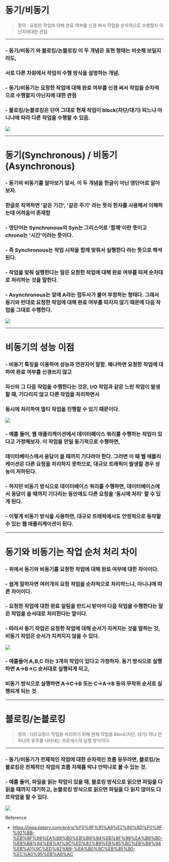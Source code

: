 # 동기/비동기
> 정의 : 요청한 작업에 대해 완료 여부를 신경 써서 작업을 순차적으로 수행할지 아닌지에대한
관점.

---

### - 동기/비동기 와 블로킹/논블로킹 이 두 개념은 표현 형태는 비슷해 보일지라도,
### 서로 다른 차원에서 작업의 수행 방식을 설명하는 개념.
### - 동기/비동기는 요청한 작업에 대해 완료 여부를 신경 써서 작업을 순차적으로 수행할지 아닌지에 대한 관점
### - 블로킹/논블로킹은 단어 그대로 현재 작업이 block(차단/대기) 되느냐 아니냐에 따라 다른 작업을 수행할 수 있음.

![](https://img1.daumcdn.net/thumb/R1280x0/?scode=mtistory2&fname=https%3A%2F%2Fblog.kakaocdn.net%2Fdna%2FcMvUZL%2FbtsPVG4qoP1%2FAAAAAAAAAAAAAAAAAAAAABbh8XhYgkd7PGFbZBQInbPHLJ-OUv_y7VlgR2r0bn6L%2Fimg.png%3Fcredential%3DyqXZFxpELC7KVnFOS48ylbz2pIh7yKj8%26expires%3D1756652399%26allow_ip%3D%26allow_referer%3D%26signature%3DZFCw0qzdlElQxhUuJGJYqqGT7RU%253D)

---

# 동기(Synchronous) / 비동기(Asynchronous) 
### - 동기와 비동기를 알아보기 앞서, 이 두 개념을 한글이 아닌 영단어로 알아보자.
### 한글로 직역하면 '같은 기간', '같은 주기' 라는 뜻의 한자를 사용해서 이해하는데 어려움이 존재함
### - 영단어는 Synchronous의 Syn는 그리스어로 '함께'이란 뜻이고 chrono는 '시간'이라는 뜻이다.

### - 즉 Synchronous는 작업 시작을 함께 맞춰서 실행한다 라는 뜻으로 해석된다.
### - 작업을 맞춰 실행한다는 말은 **요청한 작업에 대해 완료 여부를 따져** 순차대로 처리하는 것을 말한다.
### - Asynchronous는 앞에 A라는 접두사가 붙어 부정하는 형태다. 그래서 동기와 반대로 **요청한 작업에 대해 완료 여부를 따지지 않기** 때문에 다음 작업을 그대로 수행한다.

![](https://img1.daumcdn.net/thumb/R1280x0/?scode=mtistory2&fname=https%3A%2F%2Fblog.kakaocdn.net%2Fdna%2FbqMfJv%2FbtsPTRFWvDe%2FAAAAAAAAAAAAAAAAAAAAAC91S-yIW78hTJheqxFoJ-Db5Qf41JUq-oc4ZNqS5E9N%2Fimg.png%3Fcredential%3DyqXZFxpELC7KVnFOS48ylbz2pIh7yKj8%26expires%3D1756652399%26allow_ip%3D%26allow_referer%3D%26signature%3DX89pvABz%252BxtwykYAwV31kh9rq7g%253D)

---

# 비동기의 성능 이점

### - 비동기 특징을 이용하여 성능과 연관지어 말함. 왜냐하면 요청한 작업에 대하여 완료 여부를 신경쓰지 않고
### 자신의 그 다음 작업을 수행한다는 것은, I/O 작업과 같은 느린 작업이 발생할 때, 기다리지 않고 다른 작업을 처리하면서
### 동시에 처리하여 멀티 작업을 진행할 수 있기 때문이다.

![](https://img1.daumcdn.net/thumb/R1280x0/?scode=mtistory2&fname=https%3A%2F%2Fblog.kakaocdn.net%2Fdna%2FbiusxQ%2FbtsPUcC4OWx%2FAAAAAAAAAAAAAAAAAAAAANYftTNnG_yQGYabA0MQga5XTI7KyCWs0_bru-dGe1w3%2Fimg.png%3Fcredential%3DyqXZFxpELC7KVnFOS48ylbz2pIh7yKj8%26expires%3D1756652399%26allow_ip%3D%26allow_referer%3D%26signature%3DfUdMbi1jfONV0WhhIhiehn93r24%253D)

### - 예를 들어, 웹 애플리케이션에서 데이터페이스 쿼리를 수행하는 작업이 있다고 가정해보자. 이 작업을 만일 동기적으로 수행하면,
### 데이터베이스에서 응답이 올 때까지 기다려야 한다. 그러면 이 때 웹 애플리케이션은 다른 요청을 처리하지 못하므로, 대규모 트래픽이 발생할 경우 성능이 저하된다.
### - 하지만 비동기 방식으로 데이터베이스 쿼리를 수행하면, 데이터베이스에서 응답이 올 때까지 기다리는 동안에도 다른 요청을 **'동시에 처리'** 할 수 있게 된다.
### - 이렇게 비동기 방식을 사용하면, 대규모 트래픽에서도 안정적으로 동작할 수 있는 웹 애플리케이션이 된다.

---

# 동기와 비동기는 작업 순처 처리 차이

### - 위에서 동기와 비동기를 요청한 작업에 대해 완료 여부에 대한 차이이다.
### - 쉽게 말하자면 여러개의 요청 작업을 순차적으로 처리하느냐, 아니냐에 따른 차이이다.
### - 요청한 작업에 대한 완료 알림을 반드시 받아야 다음 작업을 수행한다는 말은 작업을 순서대로 처리한다는 말이다.
### - 따라서 동기 작업은 요청한 작업에 대해 순서가 지켜지는 것을 말하는 것, 비동기 작업은 순서가 지켜지지 않을 수 있다.

![](https://img1.daumcdn.net/thumb/R1280x0/?scode=mtistory2&fname=https%3A%2F%2Fblog.kakaocdn.net%2Fdna%2FdArwFj%2FbtsPUgrTxxd%2FAAAAAAAAAAAAAAAAAAAAAJDbfjGWv4tOVTeqPUCJJ9j9gbEAffOIYzvb3z4TdAxg%2Fimg.png%3Fcredential%3DyqXZFxpELC7KVnFOS48ylbz2pIh7yKj8%26expires%3D1756652399%26allow_ip%3D%26allow_referer%3D%26signature%3DLc6uGdb3fTkMYcJD9i5ePYPyv54%253D)

### - 예를들어 A,B,C 라는 3개의 작업이 있다고 가정하자. 동기 방식으로 실행하면 A->B->C 순서대로 실행되게 되고,
### 비동기 방식으로 실행하면 A->C->B 또는 C->A->B 등의 무작위 순서로 실행되게 되는 것

---

# 블로킹/논블로킹

> 정의 : 다르요청으 작업을 처리하기 위해 현재 작업을 block(차단, 대기) 하냐 안하냐의 유무를 나타내는 프로세스의 실행 방식이다.

---

### - 동기/비동기가 전체적인 작업에 대한 순차적인 흐름 유무라면, 블로킹/논블로킹은 전체적인 작업의 **흐름 자체를 막냐 안막냐**로 볼 수 있는 것.
### - 예를 들어, 파일을 읽는 작업이 있을 때, 블로킹 방식으로 읽으면 파일을 다 읽을 때까지 대기하고, 논블로킹 방식으로 읽으면 파일을 다 읽지 않아도 다르작업을 할 수 있다.

![](https://img1.daumcdn.net/thumb/R1280x0/?scode=mtistory2&fname=https%3A%2F%2Fblog.kakaocdn.net%2Fdna%2Fcm6nyB%2FbtsPUiJ6stT%2FAAAAAAAAAAAAAAAAAAAAALYKT4vhxP5KzDsCMQmNT67LOg2FVsWnZGI6oheEgatX%2Fimg.png%3Fcredential%3DyqXZFxpELC7KVnFOS48ylbz2pIh7yKj8%26expires%3D1756652399%26allow_ip%3D%26allow_referer%3D%26signature%3DTe8fYwB8yQ2gWv8TejadrlqtJkM%253D)

Reference
- https://inpa.tistory.com/entry/%F0%9F%91%A9%E2%80%8D%F0%9F%92%BB-%EB%8F%99%EA%B8%B0%EB%B9%84%EB%8F%99%EA%B8%B0-%EB%B8%94%EB%A1%9C%ED%82%B9%EB%85%BC%EB%B8%94%EB%A1%9C%ED%82%B9-%EA%B0%9C%EB%85%90-%EC%A0%95%EB%A6%AC